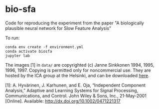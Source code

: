 # bio-sfa

Code for reproducing the experiment from the paper "A biologically plausible neural network for Slow Feature Analysis"

To run:

```shell
conda env create -f environment.yml
conda activate biosfa
jupyter lab
```

The images [1] in `data/` are copyrighted (c) Janne Sinkkonen 1994, 1995, 1996, 1997. Copying is permitted only for noncommercial use. They are hosted by the ICA group at the Helsinki, and can be downloaded [here](https://web.archive.org/web/20150412005848/https://research.ics.aalto.fi/ica/data/images/).


[1]: A. Hyvärinen, J. Karhunen, and E. Oja, “Independent Component Analysis,” Adaptive and Learning Systems for Signal Processing, Communications, and Control. John Wiley & Sons, Inc., 21-May-2001 [Online]. Available: http://dx.doi.org/10.1002/0471221317 
